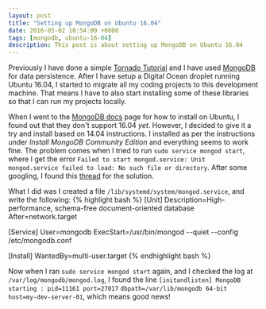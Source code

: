 ```yaml
---
layout: post
title: "Setting up MongoDB on Ubuntu 16.04"
date: 2016-05-02 18:54:00 +0800
tags: [mongodb, ubuntu-16-04]
description: This post is about setting up MongoDB on Ubuntu 16.04
---
```


Previously I have done a simple [Tornado Tutorial](http://gohkhoonhiang.github.io/coloredlist) and I have used [MongoDB](https://www.mongodb.org) for data persistence. After I have setup a Digital Ocean droplet running Ubuntu 16.04, I started to migrate all my coding projects to this development machine. That means I have to also start installing some of these libraries so that I can run my projects locally.

When I went to the [MongoDB docs](https://docs.mongodb.org/manual/tutorial/install-mongodb-on-ubuntu/) page for how to install on Ubuntu, I found out that they don't support 16.04 *yet*. However, I decided to give it a try and install based on 14.04 instructions. I installed as per the instructions under *Install MongoDB Community Edition* and everything seems to work fine. The problem comes when I tried to run `sudo service mongod start`, where I get the error `Failed to start mongod.service: Unit mongod.service failed to load: No such file or directory`. After some googling, I found this [thread](http://askubuntu.com/questions/690993/mongodb-3-0-2-wont-start-after-upgrading-to-ubuntu-15-10) for the solution.

What I did was I created a file `/lib/systemd/system/mongod.service`, and write the following:
{% highlight bash %}
[Unit]
Description=High-performance, schema-free document-oriented database
After=network.target

[Service]
User=mongodb
ExecStart=/usr/bin/mongod --quiet --config /etc/mongodb.conf

[Install]
WantedBy=multi-user.target
{% endhighlight bash %}

Now when I ran `sudo service mongod start` again, and I checked the log at `/var/log/mongodb/mongod.log`, I found the line `[initandlisten] MongoDB starting : pid=11161 port=27017` `dbpath=/var/lib/mongodb 64-bit host=my-dev-server-01`, which means good news!
